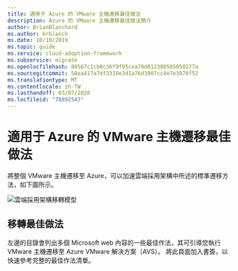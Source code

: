 ```yaml
---
title: 適用于 Azure 的 VMware 主機遷移最佳做法
description: Azure 的 VMware 主機遷移最佳做法簡介
author: BrianBlanchard
ms.author: brblanch
ms.date: 10/10/2019
ms.topic: guide
ms.service: cloud-adoption-framework
ms.subservice: migrate
ms.openlocfilehash: 80567c1cb0c36f9f95cea78d812300585050277a
ms.sourcegitcommit: 58ea417a7df3318e3d1a76d3807cc4e7e3976f52
ms.translationtype: MT
ms.contentlocale: zh-TW
ms.lasthandoff: 03/07/2020
ms.locfileid: "78892543"
---
```

# <a name="vmware-host-migration-best-practices-for-azure"></a>適用于 Azure 的 VMware 主機遷移最佳做法

將整個 VMware 主機遷移至 Azure，可以加速雲端採用架構中所述的標準遷移方法，如下圖所示。

![雲端採用架構移轉模型](../../_images/operational-transformation-migrate.png)

## <a name="migration-best-practices"></a>移轉最佳做法

左邊的目錄會列出多個 Microsoft web 內容的一些最佳作法，其可引導您執行 VMware 主機遷移至 Azure VMware 解決方案（AVS）。 將此頁面加入書簽，以快速參考完整的最佳作法清單。
